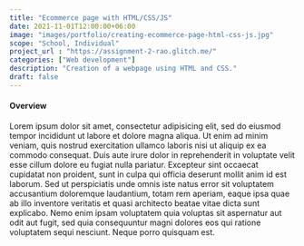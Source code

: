 ```yaml
---
title: "Ecommerce page with HTML/CSS/JS"
date: 2021-11-01T12:00:00+06:00
image: "images/portfolio/creating-ecommerce-page-html-css-js.jpg"
scope: "School, Individual"
project_url : "https://assignment-2-rao.glitch.me/"
categories: ["Web development"]
description: "Creation of a webpage using HTML and CSS."
draft: false
---
```


#### Overview

Lorem ipsum dolor sit amet, consectetur adipisicing elit, sed do eiusmod tempor incididunt ut labore et
dolore magna aliqua. Ut enim ad minim veniam, quis nostrud exercitation ullamco laboris nisi ut aliquip ex
ea commodo consequat. Duis aute irure dolor in reprehenderit in voluptate velit esse cillum dolore eu fugiat
nulla pariatur. Excepteur sint occaecat cupidatat non proident, sunt in culpa qui officia deserunt mollit
anim id est laborum. Sed ut perspiciatis unde omnis iste natus error sit voluptatem accusantium doloremque
laudantium, totam rem aperiam, eaque ipsa quae ab illo inventore veritatis et quasi architecto beatae vitae
dicta sunt explicabo. Nemo enim ipsam voluptatem quia voluptas sit aspernatur aut odit aut fugit, sed quia
consequuntur magni dolores eos qui ratione voluptatem sequi nesciunt. Neque porro quisquam est.
